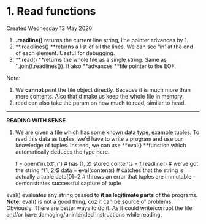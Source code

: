 # 1. Read functions
Created Wednesday 13 May 2020


1. **.readline()** returns the current line string, line pointer advances by 1.
2. **.readlines() **returns a list of all the lines. We can see '\n' at the end of each element. Useful for debugging.
3. **.read() **returns the whole file as a single string. Same as ''.join(f.readlines()). It also **advances **file pointer to the EOF.


Note: 

1. We **cannot** print the file object directly. Because it is much more than mere contents. Also that'd make us keep the whole file in memory.
2. read can also take the param on how much to read, similar to head.




*****

**READING WITH SENSE**

1. We are given a file which has some known data type, example tuples. To read this data as tuples, we'd have to write a program and use our knowledge of tuples. Instead, we can use **eval() **function which automatically deduces the type here.

	f = open('in.txt','r')	# has (1, 2) stored
	contents = f.readline() # we've got the string ^(1, 2)$
	data = eval(contents) # catches that the string is actually a tuple
	data[0]=2 # throws an error that tuples are immutable - demonstrates successful capture of tuple

eval() evaluates any string passed to **it as legitimate parts** of the programs.
**Note:**  eval() is not a good thing, coz it can be source of problems. Obviously. There are better ways to do it. As it could write/corrupt the file and/or have damaging/unintended instructions while reading.

